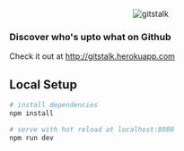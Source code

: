 <p align="center">
  <img src="https://i.imgur.com/4TLcgCS.png" alt="gitstalk">
</p>

### Discover who's upto what on Github
Check it out at http://gitstalk.herokuapp.com

## Local Setup

``` bash
# install dependencies
npm install

# serve with hot reload at localhost:8080
npm run dev
```
